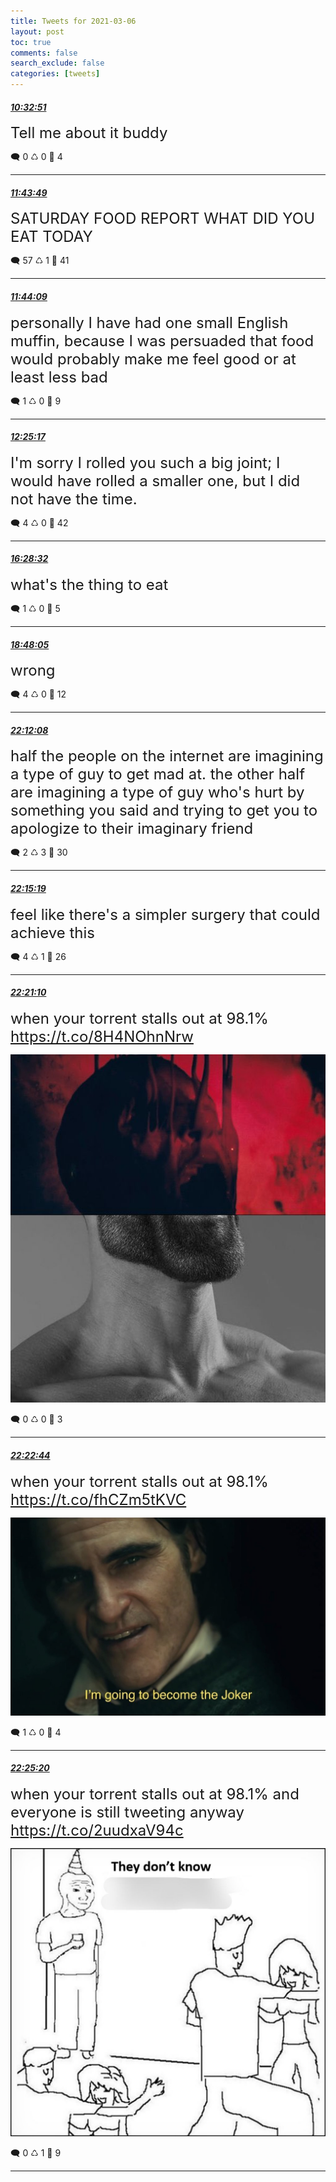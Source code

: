 ```yaml
---
title: Tweets for 2021-03-06
layout: post
toc: true
comments: false
search_exclude: false
categories: [tweets]
---
```



#### <a href = "https://twitter.com/deepfates/status/1368253254430294019">*10:32:51*</a>

<font size="5">Tell me about it buddy</font>



🗨️ 0 ♺ 0 🤍  4   

---
    
#### <a href = "https://twitter.com/deepfates/status/1368271112321314821">*11:43:49*</a>

<font size="5">SATURDAY FOOD REPORT  WHAT DID YOU EAT TODAY</font>



🗨️ 57 ♺ 1 🤍  41   

---
    
#### <a href = "https://twitter.com/deepfates/status/1368271196891054090">*11:44:09*</a>

<font size="5">personally I have had one small English muffin, because I was persuaded that food would probably make me feel good or at least less bad</font>



🗨️ 1 ♺ 0 🤍  9   

---
    
#### <a href = "https://twitter.com/deepfates/status/1368281550891188228">*12:25:17*</a>

<font size="5">I'm sorry I rolled you such a big joint; I would have rolled a smaller one, but I did not have the time.</font>



🗨️ 4 ♺ 0 🤍  42   

---
    
#### <a href = "https://twitter.com/deepfates/status/1368342766544035840">*16:28:32*</a>

<font size="5">what's the thing to eat</font>



🗨️ 1 ♺ 0 🤍  5   

---
    
#### <a href = "https://twitter.com/deepfates/status/1368377882590945287">*18:48:05*</a>

<font size="5">wrong</font>



🗨️ 4 ♺ 0 🤍  12   

---
    
#### <a href = "https://twitter.com/deepfates/status/1368429235442917377">*22:12:08*</a>

<font size="5">half the people on the internet are imagining a type of guy to get mad at.  the other half are imagining a type of guy who's hurt by something you said and trying to get you to apologize to their imaginary friend</font>



🗨️ 2 ♺ 3 🤍  30   

---
    
#### <a href = "https://twitter.com/deepfates/status/1368430034826850306">*22:15:19*</a>

<font size="5">feel like there's a simpler surgery that could achieve this</font>



🗨️ 4 ♺ 1 🤍  26   

---
    
#### <a href = "https://twitter.com/deepfates/status/1368431507165962243">*22:21:10*</a>

<font size="5">when your torrent stalls out at 98.1%  https://t.co/8H4NOhnNrw</font>

![image from twitter](/images/Ev2lM_lU8AAt__m.jpg)


🗨️ 0 ♺ 0 🤍  3   

---
    
#### <a href = "https://twitter.com/deepfates/status/1368431902361677826">*22:22:44*</a>

<font size="5">when your torrent stalls out at 98.1%  https://t.co/fhCZm5tKVC</font>

![image from twitter](/images/Ev2lkDAVEAEmbBN.jpg)


🗨️ 1 ♺ 0 🤍  4   

---
    
#### <a href = "https://twitter.com/deepfates/status/1368432555884638214">*22:25:20*</a>

<font size="5">when your torrent stalls out at 98.1% and everyone is still tweeting anyway  https://t.co/2uudxaV94c</font>

![image from twitter](/images/Ev2mJ81VoAgk-wC.jpg)


🗨️ 0 ♺ 1 🤍  9   

---
    
            


